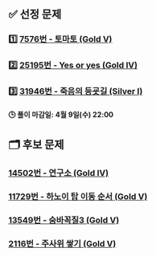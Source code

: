 ## ✅ 선정 문제

### 1️⃣ [7576번 - 토마토 (Gold V)](https://www.acmicpc.net/problem/7576)

### 2️⃣ [25195번 - Yes or yes (Gold IV)](https://www.acmicpc.net/problem/25195)

### 3️⃣ [31946번 - 죽음의 등굣길 (Silver I)](https://www.acmicpc.net/problem/31946)

#### 🕒 풀이 마감일: 4월 9일(수) 22:00

## 🗂️ 후보 문제

### [14502번 - 연구소 (Gold IV)](https://www.acmicpc.net/problem/14502)

### [11729번 - 하노이 탑 이동 순서 (Gold V)](https://www.acmicpc.net/problem/11729)

### [13549번 - 숨바꼭질3 (Gold V)](https://www.acmicpc.net/problem/13549)

### [2116번 - 주사위 쌓기 (Gold V)](https://www.acmicpc.net/problem/2116)